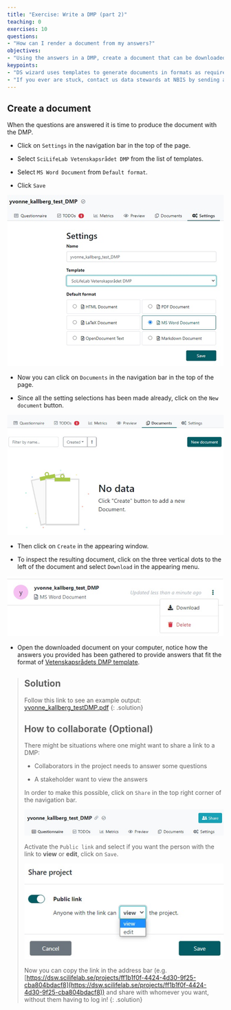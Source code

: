 ```yaml
---
title: "Exercise: Write a DMP (part 2)"
teaching: 0
exercises: 10
questions:
- "How can I render a document from my answers?"
objectives:
- "Using the answers in a DMP, create a document that can be downloaded and shared."
keypoints:
- "DS wizard uses templates to generate documents in formats as required by e.g. funders"
- "If you ever are stuck, contact us data stewards at NBIS by sending an email to **[data@nbis.se](mailto:data@nbis.se)** or ask for a consultation via **[our homepage](https://nbis.se/support/supportform/index.php?form=consultation)**."
---
```

## Create a document
When the questions are answered it is time to produce the document with the DMP.

* Click on `Settings` in the navigation bar in the top of the page.

* Select `SciLifeLab Vetenskapsrådet DMP` from the list of templates.

* Select `MS Word Document` from `Default format`.

* Click `Save` 

![document_settings](../fig/document_settings.jpg)

* Now you can click on `Documents` in the navigation bar in the top of the page.

* Since all the setting selections has been made already, click on the `New document` button. 

![document_create](../fig/document_create.jpg)

* Then click on `Create` in the appearing window.

* To inspect the resulting document, click on the three vertical dots to the left of the document and select `Download` in the appearing menu.

![document_download](../fig/document_download.jpg)

* Open the downloaded document on your computer, notice how the answers you provided has been gathered to provide answers that fit the format of [Vetenskapsrådets DMP template](https://www.vr.se/english/applying-for-funding/requirements-terms-and-conditions/producing-a-data-management-plan/data-management-plan-template.html).

> ## Solution
> Follow this link to see an example output: [yvonne_kallberg_testDMP.pdf](../files/yvonne_kallberg_testDMP.pdf)
{: .solution}
> ## How to collaborate (Optional)
> There might be situations where one might want to share a link to a DMP:
>
> * Collaborators in the project needs to answer some questions
> 
> * A stakeholder want to view the answers
> 
> In order to make this possible, click on `Share` in the top right corner of the navigation bar.
>
> ![share](../fig/share.jpg)
>
> Activate the `Public link` and select if you want the person with the link to **view** or **edit**, click on `Save`. 
>
> ![share_public_link](../fig/share_public_link.jpg)
>
> Now you can copy the link in the address bar (e.g. [https://dsw.scilifelab.se/projects/ff1b1f0f-4424-4d30-9f25-cba804bdacf8](https://dsw.scilifelab.se/projects/ff1b1f0f-4424-4d30-9f25-cba804bdacf8)) and share with whomever you want, without them having to log in!
{: .solution}
